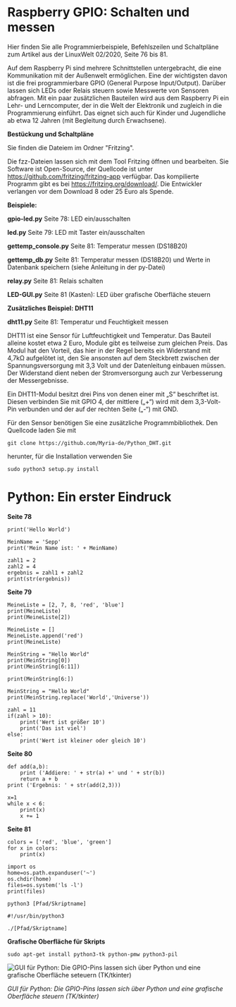 # Raspberry GPIO: Schalten und messen
Hier finden Sie alle Programmierbeispiele, Befehlszeilen und Schaltpläne zum Artikel aus der LinuxWelt 02/2020, Seite 76 bis 81.

Auf dem Raspberry Pi sind mehrere Schnittstellen untergebracht, die eine Kommunikation mit der Außenwelt ermöglichen. Eine der wichtigsten davon ist die frei programmierbare GPIO (General Purpose Input/Output). Darüber lassen sich LEDs oder Relais steuern sowie Messwerte von Sensoren abfragen. Mit ein paar zusätzlichen Bauteilen wird aus dem Raspberry Pi ein Lehr- und Lerncomputer, der in die Welt der Elektronik und zugleich in die Programmierung einführt. Das eignet sich auch für Kinder und Jugendliche ab etwa 12 Jahren (mit Begleitung durch Erwachsene).

**Bestückung und Schaltpläne**

Sie finden die Dateiem im Ordner "Fritzing".

Die fzz-Dateien lassen sich mit dem Tool Fritzing öffnen und bearbeiten. Sie Software ist Open-Source, der Quellcode ist unter https://github.com/fritzing/fritzing-app verfügbar. Das kompilierte Programm gibt es bei https://fritzing.org/download/. Die Entwickler verlangen vor dem Download 8 oder 25 Euro als Spende.

**Beispiele:**

**gpio-led.py** Seite 78: LED ein/ausschalten

**led.py** Seite 79: LED mit Taster ein/ausschalten

**gettemp_console.py** Seite 81: Temperatur messen (DS18B20)

**gettemp_db.py** Seite 81: Temperatur messen (DS18B20) und Werte in Datenbank speichern (siehe Anleitung in der py-Datei)

**relay.py** Seite 81: Relais schalten

**LED-GUI.py** Seite 81 (Kasten): LED über grafische Oberfläche steuern

**Zusätzliches Beispiel: DHT11**

**dht11.py** Seite 81: Temperatur und Feuchtigkeit messen

DHT11 ist eine Sensor für Luftfeuchtigkeit und Temperatur. Das Bauteil alleine kostet etwa 2 Euro, Module gibt es teilweise zum gleichen Preis. Das Modul hat den Vorteil, das hier in der Regel bereits ein Widerstand mit 4,7kΩ aufgelötet ist, den Sie ansonsten auf dem Steckbrett zwischen der Spannungsversorgung mit 3,3 Volt und der Datenleitung einbauen müssen. Der Widerstand dient neben der Stromversorgung auch zur Verbesserung der Messergebnisse.

Ein DHT11-Modul besitzt drei Pins von denen einer mit „S“ beschriftet ist. Diesen verbinden Sie mit GPIO 4, der mittlere („+“) wird mit dem 3,3-Volt-Pin verbunden und der auf der rechten Seite („-“) mit GND.

Für den Sensor benötigen Sie eine zusätzliche Programmbibliothek. Den Quellcode laden Sie mit 
```
git clone https://github.com/Myria-de/Python_DHT.git
```
herunter, für die Installation verwenden Sie 
```
sudo python3 setup.py install
```

# Python: Ein erster Eindruck

**Seite 78**

```
print('Hello World')
```

```
MeinName = 'Sepp'
print('Mein Name ist: ' + MeinName)
```

```
zahl1 = 2
zahl2 = 4
ergebnis = zahl1 + zahl2
print(str(ergebnis))
```
**Seite 79**
```
MeineListe = [2, 7, 8, 'red', 'blue']
print(MeineListe)
print(MeineListe[2])
```

```
MeineListe = []
MeineListe.append('red')
print(MeineListe)
```

```
MeinString = "Hello World"
print(MeinString[0])
print(MeinString[6:11])
```

```
print(MeinString[6:])
```

```
MeinString = "Hello World"
print(MeinString.replace('World','Universe'))
```

```
zahl = 11
if(zahl > 10):
    print('Wert ist größer 10')
    print('Das ist viel')
else:
    print('Wert ist kleiner oder gleich 10')
```

**Seite 80**
```
def add(a,b):
    print ('Addiere: ' + str(a) +' und ' + str(b))
    return a + b
print ('Ergebnis: ' + str(add(2,3)))
```

```
x=1
while x < 6:
    print(x)
    x += 1
```
**Seite 81**
```
colors = ['red', 'blue', 'green']
for x in colors:
    print(x)
```
```
import os
home=os.path.expanduser('~')
os.chdir(home)
files=os.system('ls -l')
print(files)
```

```
python3 [Pfad/Skriptname]
```

```
#!/usr/bin/python3
```

```
./[Pfad/Skriptname]
```
**Grafische Oberfläche für Skripts**
```
sudo apt-get install python3-tk python-pmw python3-pil
```

![GUI für Python: Die GPIO-Pins lassen sich über Python und eine grafische Oberfläche seteuern (TK/tkinter)](https://www.myria.de/dfiles/github/502_10_LED_GUI.png)


_GUI für Python: Die GPIO-Pins lassen sich über Python und eine grafische Oberfläche steuern (TK/tkinter)_

